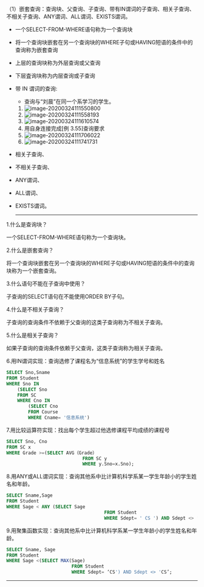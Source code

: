 （1）嵌套查询：查询块、父查询、子查询、带有IN谓词的子查询、相关子查询、不相关子查询、ANY谓词、ALL谓词、EXISTS谓词。

- 一个SELECT-FROM-WHERE语句称为一个查询块
- 将一个查询块嵌套在另一个查询块的WHERE子句或HAVING短语的条件中的查询称为嵌套查询


- 上层的查询块称为外层查询或父查询
- 下层査询块称为内层查询或子查询

- 带 IN 谓词的查询:

    - 查询与“刘晨”在同一个系学习的学生。

    1. ![image-20200324111550800](https://cy-1256894686.cos.ap-beijing.myqcloud.com/cy/2020-03-24-031551.png)
    2. ![image-20200324111558193](https://cy-1256894686.cos.ap-beijing.myqcloud.com/cy/2020-03-24-031558.png)
    3. ![image-20200324111610574](https://cy-1256894686.cos.ap-beijing.myqcloud.com/cy/2020-03-24-031610.png)
    4. 用自身连接完成[例 3.55]查询要求
    5. ![image-20200324111706022](https://cy-1256894686.cos.ap-beijing.myqcloud.com/cy/2020-03-24-031706.png)
    6. ![image-20200324111741731](https://cy-1256894686.cos.ap-beijing.myqcloud.com/cy/2020-03-24-031742.png)

- 相关子查询、

- 不相关子查询、

- ANY谓词、

- ALL谓词、

- EXISTS谓词。

    ----


1.什么是查询块？

一个SELECT-FROM-WHERE语句称为一个查询块。

2.什么是嵌套查询？

将一个查询块嵌套在另一个查询块的WHERE子句或HAVING短语的条件中的查询块称为一个嵌套查询。

3.什么语句不能在子查询中使用？

子查询的SELECT语句在不能使用ORDER BY子句。

4.什么是不相关子查询？

子查询的查询条件不依赖于父查询的这类子查询称为不相关子查询。

5.什么是相关子查询？

如果子查询的查询条件依赖于父查询，这类子查询称为相关子查询。

6.用IN谓词实现：查询选修了课程名为“信息系统”的学生学号和姓名

```sql
SELECT Sno,Sname
FROM Student
WHERE Sno IN
	(SELECT Sno
	FROM SC
	WHERE Cno IN
		(SELECT Cno
		FROM Course
		WHERE Cname= '信息系统')
```

7.用比较运算符实现：找出每个学生超过他选修课程平均成绩的课程号

```sql
SELECT Sno, Cno
FROM SC x
WHERE Grade >=(SELECT AVG（Grade）
							FROM SC y
							WHERE y.Sno=x.Sno);
```

8.用ANY或ALL谓词实现：查询其他系中比计算机科学系某一学生年龄小的学生姓名和年龄。

```sql
SELECT Sname,Sage
FROM Student
WHERE Sage < ANY (SELECT Sage
									FROM Student
									WHERE Sdept= ' CS ') AND Sdept <> ‘CS ' ;

```

9.用聚集函数实现：查询其他系中比计算机科学系某一学生年龄小的学生姓名和年龄。

```sql
SELECT Sname, Sage
FROM Student
WHERE Sage <(SELECT MAX(Sage)
						FROM Student
						WHERE Sdept= ‘CS') AND Sdept <> 'CS’;
```

---

